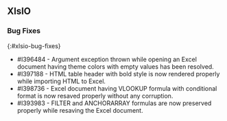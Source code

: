 ## XlsIO

### Bug Fixes
{:#xlsio-bug-fixes}

* \#I396484 - Argument exception thrown while opening an Excel document having theme colors with empty values has been resolved.
* \#I397188 - HTML table header with bold style is now rendered properly while importing HTML to Excel.
* \#I398736 - Excel document having VLOOKUP formula with conditional format is now resaved properly without any corruption.
* \#I393983 - FILTER and ANCHORARRAY formulas are now preserved properly while resaving the Excel document.

